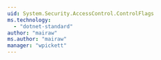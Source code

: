 ```yaml
---
uid: System.Security.AccessControl.ControlFlags
ms.technology: 
  - "dotnet-standard"
author: "mairaw"
ms.author: "mairaw"
manager: "wpickett"
---
```


